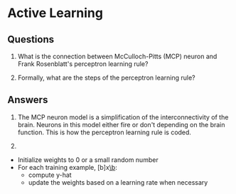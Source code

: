 # Active Learning

## Questions
1. What is the connection between McCulloch-Pitts (MCP) neuron and Frank Rosenblatt's perceptron learning rule?

2. Formally, what are the steps of the perceptron learning rule?

## Answers
1. The MCP neuron model is a simplification of the interconnectivity of the brain. Neurons in this model either fire or don't depending on the brain function. This is how the perceptron learning rule is coded.

2. 
- Initialize weights to 0 or a small random number
- For each training example, [b]x[\b](i): 
    + compute y-hat 
    + update the weights based on a learning rate when necessary